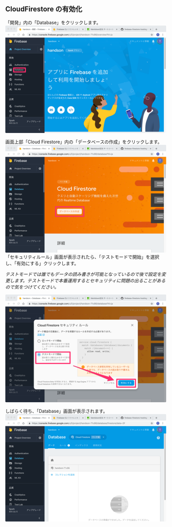 ##

## CloudFirestore の有効化

「開発」内の「Database」をクリックします。
![](images/03_1.png)

画面上部「Cloud Firestore」内の「データベースの作成」をクリックします。
![](images/03_2.png)
「セキュリティルール」画面が表示されたら、「テストモードで開始」を選択し、「有効にする」クリックします。

_テストモードでは誰でもデータの読み書きが可能となっているので後で設定を変更します。テストモードで本番運用するとセキュリティに問題の出ることがあるので気をつけてください。_

![](images/03_3.png)

しばらく待ち、「Database」画面が表示されます。
![](images/03_4.png)
